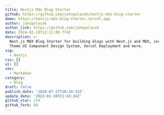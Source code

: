 ```yaml
---
title: Nextjs Mdx Blog Starter
github: https://github.com/johnpolacek/nextjs-mdx-blog-starter
demo: https://nextjs-mdx-blog-starter.vercel.app
author: johnpolacek
author_link: https://github.com/johnpolacek
date: 2024-02-18T12:11:00.774Z
description: >-
  Next.js MDX Blog Starter for building blogs with Next.js and MDX, including
  Theme UI Component Design System, Vercel Deployment and more.
ssg:
  - Nextjs
css: []
ui: []
cms:
  - Markdown
category:
  - Blog
draft: false
publish_date: '2020-07-27T20:10:15Z'
update_date: '2022-01-16T21:43:34Z'
github_star: 174
github_fork: 68
---
```

